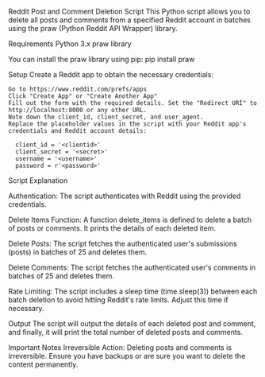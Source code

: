 Reddit Post and Comment Deletion Script
This Python script allows you to delete all posts and comments from a specified Reddit account in batches using the praw (Python Reddit API Wrapper) library.

Requirements
  Python 3.x
  praw library

You can install the praw library using pip:
  pip install praw

Setup
  Create a Reddit app to obtain the necessary credentials:

    Go to https://www.reddit.com/prefs/apps
    Click "Create App" or "Create Another App"
    Fill out the form with the required details. Set the "Redirect URI" to http://localhost:8000 or any other URL.
    Note down the client_id, client_secret, and user_agent.
    Replace the placeholder values in the script with your Reddit app's credentials and Reddit account details:

      client_id = '<clientid>'
      client_secret = '<secret>'
      username = '<username>'
      password = r'<password>'

Script Explanation

  Authentication: The script authenticates with Reddit using the provided credentials.
  
  Delete Items Function: A function delete_items is defined to delete a batch of posts or comments. It prints the details of each deleted item.
  
  Delete Posts: The script fetches the authenticated user's submissions (posts) in batches of 25 and deletes them.
  
  Delete Comments: The script fetches the authenticated user's comments in batches of 25 and deletes them.
  
  Rate Limiting: The script includes a sleep time (time.sleep(3)) between each batch deletion to avoid hitting Reddit's rate limits. Adjust this time if necessary.
  

Output
  The script will output the details of each deleted post and comment, and finally, it will print the total number of deleted posts and comments.

Important Notes
  Irreversible Action: Deleting posts and comments is irreversible. Ensure you have backups or are sure you want to delete the content permanently.

